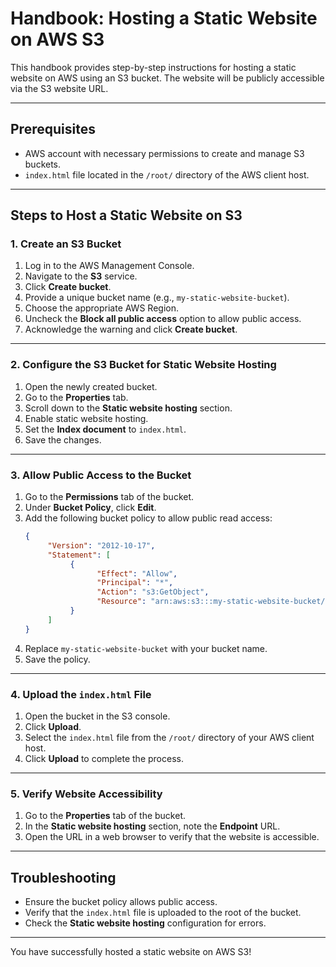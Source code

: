 # Handbook: Hosting a Static Website on AWS S3

This handbook provides step-by-step instructions for hosting a static website on AWS using an S3 bucket. The website will be publicly accessible via the S3 website URL.

---

## Prerequisites
- AWS account with necessary permissions to create and manage S3 buckets.
- `index.html` file located in the `/root/` directory of the AWS client host.

---

## Steps to Host a Static Website on S3

### 1. Create an S3 Bucket
1. Log in to the AWS Management Console.
2. Navigate to the **S3** service.
3. Click **Create bucket**.
4. Provide a unique bucket name (e.g., `my-static-website-bucket`).
5. Choose the appropriate AWS Region.
6. Uncheck the **Block all public access** option to allow public access.
7. Acknowledge the warning and click **Create bucket**.

---

### 2. Configure the S3 Bucket for Static Website Hosting
1. Open the newly created bucket.
2. Go to the **Properties** tab.
3. Scroll down to the **Static website hosting** section.
4. Enable static website hosting.
5. Set the **Index document** to `index.html`.
6. Save the changes.

---

### 3. Allow Public Access to the Bucket
1. Go to the **Permissions** tab of the bucket.
2. Under **Bucket Policy**, click **Edit**.
3. Add the following bucket policy to allow public read access:
    ```json
    {
         "Version": "2012-10-17",
         "Statement": [
              {
                    "Effect": "Allow",
                    "Principal": "*",
                    "Action": "s3:GetObject",
                    "Resource": "arn:aws:s3:::my-static-website-bucket/*"
              }
         ]
    }
    ```
4. Replace `my-static-website-bucket` with your bucket name.
5. Save the policy.

---

### 4. Upload the `index.html` File
1. Open the bucket in the S3 console.
2. Click **Upload**.
3. Select the `index.html` file from the `/root/` directory of your AWS client host.
4. Click **Upload** to complete the process.

---

### 5. Verify Website Accessibility
1. Go to the **Properties** tab of the bucket.
2. In the **Static website hosting** section, note the **Endpoint** URL.
3. Open the URL in a web browser to verify that the website is accessible.

---

## Troubleshooting
- Ensure the bucket policy allows public access.
- Verify that the `index.html` file is uploaded to the root of the bucket.
- Check the **Static website hosting** configuration for errors.

---

You have successfully hosted a static website on AWS S3!  